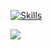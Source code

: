 [![Skills](https://skillicons.dev/icons?i=cpp,lua,php,html,css,nginx,mysql,git,linux&perline=3)](https://github.com/jacksonie)

![](https://github-readme-stats.vercel.app/api?username=jacksonie&count_private=true&theme=midnight-purple&hide_border=true&border_radius=0&hide=contribs,prs,issues,stars)
